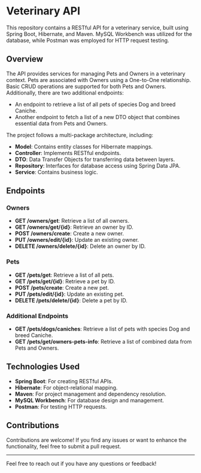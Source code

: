 # Veterinary API

This repository contains a RESTful API for a veterinary service, built using Spring Boot, Hibernate, and Maven. MySQL Workbench was utilized for the database, while Postman was employed for HTTP request testing.

## Overview

The API provides services for managing Pets and Owners in a veterinary context. Pets are associated with Owners using a One-to-One relationship. Basic CRUD operations are supported for both Pets and Owners. Additionally, there are two additional endpoints:

- An endpoint to retrieve a list of all pets of species Dog and breed Caniche.
- Another endpoint to fetch a list of a new DTO object that combines essential data from Pets and Owners.

The project follows a multi-package architecture, including:

- **Model**: Contains entity classes for Hibernate mappings.
- **Controller**: Implements RESTful endpoints.
- **DTO**: Data Transfer Objects for transferring data between layers.
- **Repository**: Interfaces for database access using Spring Data JPA.
- **Service**: Contains business logic.

## Endpoints

### Owners

- **GET /owners/get**: Retrieve a list of all owners.
- **GET /owners/get/{id}**: Retrieve an owner by ID.
- **POST /owners/create**: Create a new owner.
- **PUT /owners/edit/{id}**: Update an existing owner.
- **DELETE /owners/delete/{id}**: Delete an owner by ID.

### Pets

- **GET /pets/get**: Retrieve a list of all pets.
- **GET /pets/get/{id}**: Retrieve a pet by ID.
- **POST /pets/create**: Create a new pet.
- **PUT /pets/edit/{id}**: Update an existing pet.
- **DELETE /pets/delete/{id}**: Delete a pet by ID.

### Additional Endpoints

- **GET /pets/dogs/caniches**: Retrieve a list of pets with species Dog and breed Caniche.
- **GET /pets/get/owners-pets-info**: Retrieve a list of combined data from Pets and Owners.

## Technologies Used

- **Spring Boot**: For creating RESTful APIs.
- **Hibernate**: For object-relational mapping.
- **Maven**: For project management and dependency resolution.
- **MySQL Workbench**: For database design and management.
- **Postman**: For testing HTTP requests.

## Contributions

Contributions are welcome! If you find any issues or want to enhance the functionality, feel free to submit a pull request.

---
Feel free to reach out if you have any questions or feedback!

